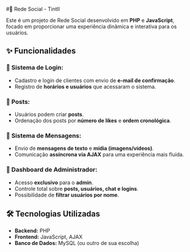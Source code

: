 #📱 Rede Social - TintII

Este é um projeto de Rede Social desenvolvido em **PHP** e **JavaScript**, focado em proporcionar uma experiência dinâmica e interativa para os usuários.

## ✨ Funcionalidades

### 📌 Sistema de Login:
- Cadastro e login de clientes com envio de **e-mail de confirmação**.
- Registro de **horários e usuários** que acessaram o sistema.

### 📝 Posts:
- Usuários podem criar **posts**.
- Ordenação dos posts por **número de likes** e **ordem cronológica**.

### 💬 Sistema de Mensagens:
- Envio de **mensagens de texto** e **mídia (imagens/vídeos)**.
- Comunicação **assíncrona via AJAX** para uma experiência mais fluida.

### 🔐 Dashboard de Administrador:
- Acesso **exclusivo** para o **admin**.
- Controle total sobre **posts, usuários, chat e logins**.
- Possibilidade de **filtrar usuários por nome**.

## 🛠 Tecnologias Utilizadas

- **Backend:** PHP  
- **Frontend:** JavaScript, AJAX  
- **Banco de Dados:** MySQL (ou outro de sua escolha)  
